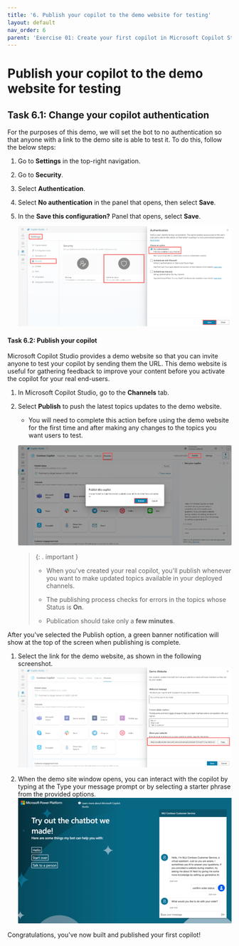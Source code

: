 ```yaml
---
title: '6. Publish your copilot to the demo website for testing'
layout: default
nav_order: 6
parent: 'Exercise 01: Create your first copilot in Microsoft Copilot Studio'
---
```


# Publish your copilot to the demo website for testing

## Task 6.1: Change your copilot authentication

For the purposes of this demo, we will set the bot to no authentication so that anyone with a link to the demo site is able to test it. To do this, follow the below steps:

1.	Go to **Settings** in the top-right navigation.

2.	Go to **Security**.

3.	Select **Authentication**.

4.	Select **No authentication** in the panel that opens, then select **Save**.

5.	In the **Save this configuration?** Panel that opens, select **Save**.

    ![A screenshot of a computer Description automatically generated](../../media/08dce393bd30b1b81044900b54d1ca3e.png "A screenshot of a computer Description automatically generated")

#### Task 6.2: Publish your copilot

Microsoft Copilot Studio provides a demo website so that you can invite anyone to test your copilot by sending them the URL. This demo website is useful for gathering feedback to improve your content before you activate the copilot for your real end-users.

1.	In Microsoft Copilot Studio, go to the **Channels** tab.

2.	Select **Publish** to push the latest topics updates to the demo website.

	- You will need to complete this action before using the demo website for the first time and after making any changes to the topics you want users to test.

 	![A screenshot of a computer Description automatically generated](../../media/9f2a6cde637472a69ac802f8ba374a00.png "A screenshot of a computer Description automatically generated")

    >{: . important }
	> - When you've created your real copilot, you'll publish whenever you want to make updated topics available in your deployed channels.
	>
	> - The publishing process checks for errors in the topics whose Status is **On**. 
	>
	> - Publication should take only a **few minutes**.
	>


After you've selected the Publish option, a green banner notification will show at the top of the screen when publishing is complete.

1.	Select the link for the demo website, as shown in the following screenshot.
 	![A screenshot of a computer Description automatically generated](../../media/66d8051bea2e9062ea190607032d84ac.png "A screenshot of a computer Description automatically generated")

2.	When the demo site window opens, you can interact with the copilot by typing at the Type your message prompt or by selecting a starter phrase from the provided options.
 	![A screenshot of a chatbot Description automatically generated](../../media/c90a5337e4b49db9e25ddbfadcbc3518.png "A screenshot of a chatbot Description automatically generated")

Congratulations, you've now built and published your first copilot!

